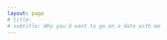 ```yaml
---
layout: page
# title: 
# subtitle: Why you'd want to go on a date with me
---
```


<object data="/docs/Resume.pdf" height="1000" width="1000" type="application/pdf"></object>